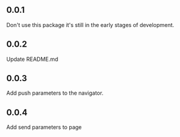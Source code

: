## 0.0.1

Don't use this package it's still in the early stages of development.
## 0.0.2
Update README.md

## 0.0.3
Add push parameters to the navigator.

## 0.0.4
Add send parameters to page
